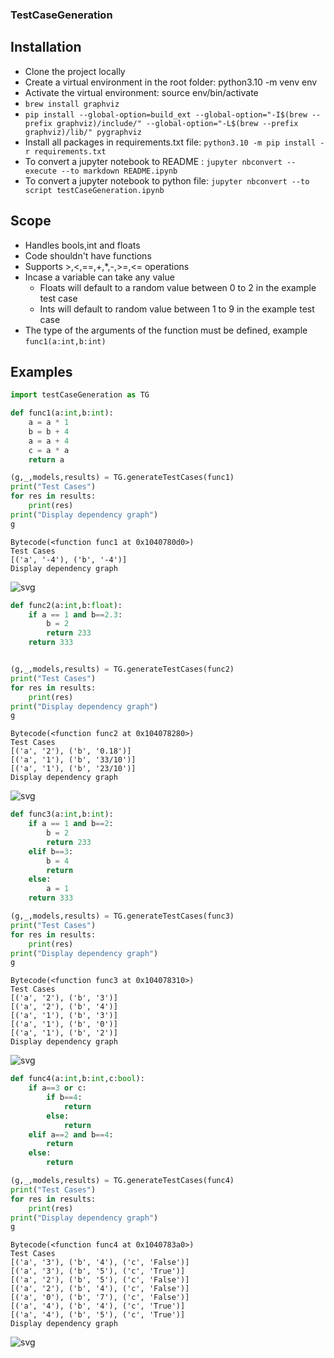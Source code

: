 ### TestCaseGeneration

## Installation

- Clone the project locally
- Create a virtual environment in the root folder: python3.10 -m venv env
- Activate the virtual environment: source env/bin/activate
- ```brew install graphviz```
- ```pip install --global-option=build_ext --global-option="-I$(brew --prefix graphviz)/include/" --global-option="-L$(brew --prefix graphviz)/lib/" pygraphviz```
- Install all packages in requirements.txt file: ```python3.10 -m pip install -r requirements.txt```
- To convert a jupyter notebook to README : ```jupyter nbconvert --execute --to markdown README.ipynb```
- To convert a jupyter notebook to python file: ```jupyter nbconvert --to script testCaseGeneration.ipynb```

## Scope

- Handles bools,int and floats
- Code shouldn't have functions
- Supports >,<,==,+,*,-,>=,<= operations
- Incase a variable can take any value
    - Floats will default to a random value between 0 to 2 in the example test case
    - Ints will default to random value between 1 to 9 in the example test case
- The type of the arguments of the function must be defined, example ```func1(a:int,b:int)```

## Examples


```python
import testCaseGeneration as TG
```


```python
def func1(a:int,b:int):
    a = a * 1
    b = b + 4
    a = a + 4
    c = a * a
    return a

(g,_,models,results) = TG.generateTestCases(func1)
print("Test Cases")
for res in results:
    print(res)
print("Display dependency graph")
g
```

    Bytecode(<function func1 at 0x1040780d0>)
    Test Cases
    [('a', '-4'), ('b', '-4')]
    Display dependency graph





    
![svg](README_files/README_2_1.svg)
    




```python
def func2(a:int,b:float):
    if a == 1 and b==2.3:
        b = 2
        return 233
    return 333


(g,_,models,results) = TG.generateTestCases(func2)
print("Test Cases")
for res in results:
    print(res)
print("Display dependency graph")
g
```

    Bytecode(<function func2 at 0x104078280>)
    Test Cases
    [('a', '2'), ('b', '0.18')]
    [('a', '1'), ('b', '33/10')]
    [('a', '1'), ('b', '23/10')]
    Display dependency graph





    
![svg](README_files/README_3_1.svg)
    




```python
def func3(a:int,b:int):
    if a == 1 and b==2:
        b = 2
        return 233
    elif b==3:
        b = 4
        return
    else:
        a = 1
    return 333

(g,_,models,results) = TG.generateTestCases(func3)
print("Test Cases")
for res in results:
    print(res)
print("Display dependency graph")
g
```

    Bytecode(<function func3 at 0x104078310>)
    Test Cases
    [('a', '2'), ('b', '3')]
    [('a', '2'), ('b', '4')]
    [('a', '1'), ('b', '3')]
    [('a', '1'), ('b', '0')]
    [('a', '1'), ('b', '2')]
    Display dependency graph





    
![svg](README_files/README_4_1.svg)
    




```python
def func4(a:int,b:int,c:bool):
    if a==3 or c:
        if b==4:
            return
        else:
            return
    elif a==2 and b==4:
        return
    else:
        return

(g,_,models,results) = TG.generateTestCases(func4)
print("Test Cases")
for res in results:
    print(res)
print("Display dependency graph")
g
```

    Bytecode(<function func4 at 0x1040783a0>)
    Test Cases
    [('a', '3'), ('b', '4'), ('c', 'False')]
    [('a', '3'), ('b', '5'), ('c', 'True')]
    [('a', '2'), ('b', '5'), ('c', 'False')]
    [('a', '2'), ('b', '4'), ('c', 'False')]
    [('a', '0'), ('b', '7'), ('c', 'False')]
    [('a', '4'), ('b', '4'), ('c', 'True')]
    [('a', '4'), ('b', '5'), ('c', 'True')]
    Display dependency graph





    
![svg](README_files/README_5_1.svg)
    




```python

```
